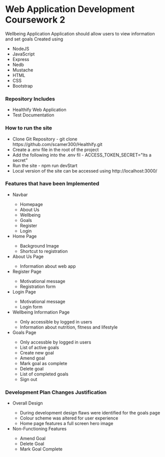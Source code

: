 <h1>Web Application Development Coursework 2</h1>
Wellbeing Application
Application should allow users to view information and set goals
Created using
<ul>
  <li>NodeJS</li>
  <li>JavaScript</li>
  <li>Express</li>
  <li>Nedb</li>
  <li>Mustache</li>
  <li>HTML</li>
  <li>CSS</li>
  <li>Bootstrap</li>
</ul>

<h3>Repository Includes</h3>
<ul>
  <li>Healthify Web Application</li>
  <li>Test Documentation</li>
</ul>

<h3>How to run the site</h3>
<ul>
<li>Clone Git Repository - git clone https://github.com/scamer300/Healthify.git</li>
<li>Create a .env file in the root of the project</li>
<li>Add the following into the .env fil - ACCESS_TOKEN_SECRET="Its a secret"</li>
<li>Run the site - npm run devStart</li>
<li>Local version of the site can be accessed using http://localhost:3000/</li>
</ul>

<h3>Features that have been Implemented</h3>
<ul>
  <li>Navbar</li>
  <ul>
    <li>Homepage</li>
    <li>About Us</li>
    <li>Wellbeing</li>
    <li>Goals</li>
    <li>Register</li>
    <li>Login</li>
  </ul>
<li>Home Page</li>
  <ul>
    <li>Background Image</li>
    <li>Shortcut to registration</li>
  </ul>
<li>About Us Page</li>
  <ul>
   <li>Information about web app</li>
  </ul>
<li>Register Page</li>
  <ul>
    <li>Motivational message</li>
    <li>Registration form</li>
  </ul>
<li>Login Page</li>
   <ul>
    <li>Motivational message</li>
    <li>Login form</li>
   </ul>
<li>Wellbeing Information Page</li>
   <ul>
    <li>Only accessible by logged in users</li>
    <li>Information about nutrition, fitness and lifestyle</li>
   </ul>
<li>Goals Page</li>
  <ul>
    <li>Only accessble by logged in users</li>
    <li>List of active goals</li>
    <li>Create new goal</li>
    <li>Amend goal</li>
    <li>Mark goal as complete</li>
    <li>Delete goal</li>
    <li>List of completed goals</li>
    <li>Sign out</li>
  </ul>
 </ul>
 
 <h3>Development Plan Changes Justification</h3>
 <ul>
  <li>Overall Design</li>
    <ul>
      <li>During development design flaws were identified for the goals page</li>
      <li>Colour scheme was altered for user experience</li>
      <li>Home page features a full screen hero image</li>
    </ul>
  <li>Non-Functioning Features</li>
  <ul>
    <li>Amend Goal</li>
    <li>Delete Goal</li>
    <li>Mark Goal Complete</li>
  </ul>
 </ul>
